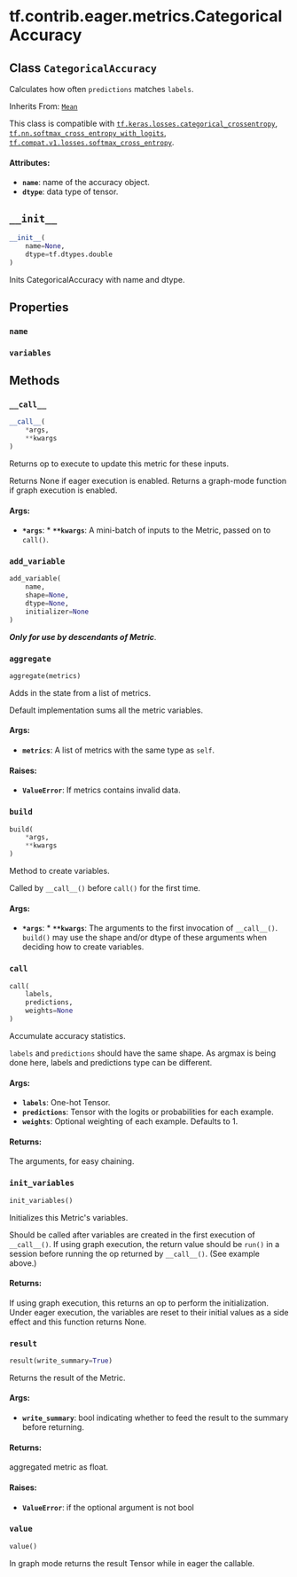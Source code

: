 <div itemscope itemtype="http://developers.google.com/ReferenceObject">
<meta itemprop="name" content="tf.contrib.eager.metrics.CategoricalAccuracy" />
<meta itemprop="path" content="Stable" />
<meta itemprop="property" content="name"/>
<meta itemprop="property" content="variables"/>
<meta itemprop="property" content="__call__"/>
<meta itemprop="property" content="__init__"/>
<meta itemprop="property" content="add_variable"/>
<meta itemprop="property" content="aggregate"/>
<meta itemprop="property" content="build"/>
<meta itemprop="property" content="call"/>
<meta itemprop="property" content="init_variables"/>
<meta itemprop="property" content="result"/>
<meta itemprop="property" content="value"/>
</div>

# tf.contrib.eager.metrics.CategoricalAccuracy

## Class `CategoricalAccuracy`

Calculates how often `predictions` matches `labels`.

Inherits From: [`Mean`](../../../../tf/contrib/eager/metrics/Mean.md)

<!-- Placeholder for "Used in" -->

This class is compatible with <a href="../../../../tf/keras/losses/categorical_crossentropy.md"><code>tf.keras.losses.categorical_crossentropy</code></a>,
<a href="../../../../tf/nn/softmax_cross_entropy_with_logits.md"><code>tf.nn.softmax_cross_entropy_with_logits</code></a>,
<a href="../../../../tf/losses/softmax_cross_entropy.md"><code>tf.compat.v1.losses.softmax_cross_entropy</code></a>.

#### Attributes:


* <b>`name`</b>: name of the accuracy object.
* <b>`dtype`</b>: data type of tensor.

<h2 id="__init__"><code>__init__</code></h2>

``` python
__init__(
    name=None,
    dtype=tf.dtypes.double
)
```

Inits CategoricalAccuracy with name and dtype.




## Properties

<h3 id="name"><code>name</code></h3>




<h3 id="variables"><code>variables</code></h3>






## Methods

<h3 id="__call__"><code>__call__</code></h3>

``` python
__call__(
    *args,
    **kwargs
)
```

Returns op to execute to update this metric for these inputs.

Returns None if eager execution is enabled.
Returns a graph-mode function if graph execution is enabled.

#### Args:


* <b>`*args`</b>: * <b>`**kwargs`</b>: A mini-batch of inputs to the Metric, passed on to `call()`.

<h3 id="add_variable"><code>add_variable</code></h3>

``` python
add_variable(
    name,
    shape=None,
    dtype=None,
    initializer=None
)
```

***Only for use by descendants of Metric***.


<h3 id="aggregate"><code>aggregate</code></h3>

``` python
aggregate(metrics)
```

Adds in the state from a list of metrics.

Default implementation sums all the metric variables.

#### Args:


* <b>`metrics`</b>: A list of metrics with the same type as `self`.


#### Raises:


* <b>`ValueError`</b>: If metrics contains invalid data.

<h3 id="build"><code>build</code></h3>

``` python
build(
    *args,
    **kwargs
)
```

Method to create variables.

Called by `__call__()` before `call()` for the first time.

#### Args:


* <b>`*args`</b>: * <b>`**kwargs`</b>: The arguments to the first invocation of `__call__()`.
 `build()` may use the shape and/or dtype of these arguments
 when deciding how to create variables.

<h3 id="call"><code>call</code></h3>

``` python
call(
    labels,
    predictions,
    weights=None
)
```

Accumulate accuracy statistics.

`labels` and `predictions` should have the same shape.
As argmax is being done here, labels and predictions type
can be different.

#### Args:


* <b>`labels`</b>: One-hot Tensor.
* <b>`predictions`</b>: Tensor with the logits or probabilities for each example.
* <b>`weights`</b>: Optional weighting of each example. Defaults to 1.


#### Returns:

The arguments, for easy chaining.


<h3 id="init_variables"><code>init_variables</code></h3>

``` python
init_variables()
```

Initializes this Metric's variables.

Should be called after variables are created in the first execution
of `__call__()`. If using graph execution, the return value should be
`run()` in a session before running the op returned by `__call__()`.
(See example above.)

#### Returns:

If using graph execution, this returns an op to perform the
initialization. Under eager execution, the variables are reset to their
initial values as a side effect and this function returns None.


<h3 id="result"><code>result</code></h3>

``` python
result(write_summary=True)
```

Returns the result of the Metric.


#### Args:


* <b>`write_summary`</b>: bool indicating whether to feed the result to the summary
  before returning.

#### Returns:

aggregated metric as float.


#### Raises:


* <b>`ValueError`</b>: if the optional argument is not bool

<h3 id="value"><code>value</code></h3>

``` python
value()
```

In graph mode returns the result Tensor while in eager the callable.





